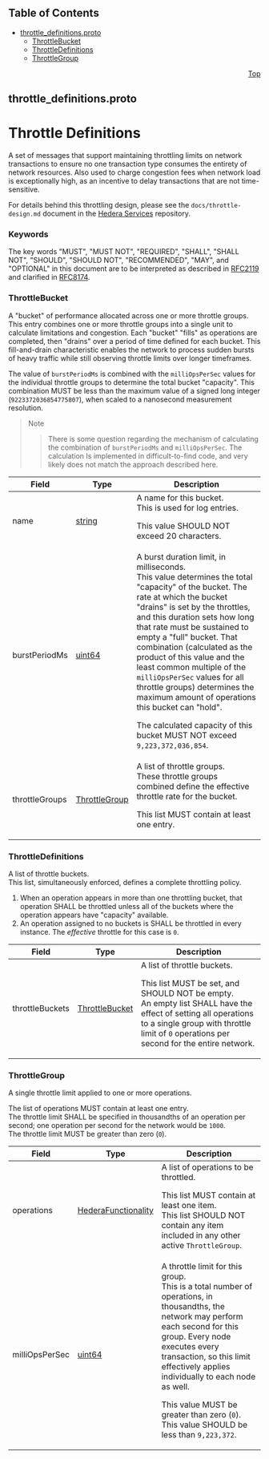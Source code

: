 ## Table of Contents

- [throttle_definitions.proto](#throttle_definitions-proto)
    - [ThrottleBucket](#proto-ThrottleBucket)
    - [ThrottleDefinitions](#proto-ThrottleDefinitions)
    - [ThrottleGroup](#proto-ThrottleGroup)
  



<a name="throttle_definitions-proto"></a>
<p align="right"><a href="#top">Top</a></p>

## throttle_definitions.proto
# Throttle Definitions
A set of messages that support maintaining throttling limits on network
transactions to ensure no one transaction type consumes the entirety of
network resources. Also used to charge congestion fees when network load
is exceptionally high, as an incentive to delay transactions that are
not time-sensitive.

For details behind this throttling design, please see the
`docs/throttle-design.md` document in the
[Hedera Services](https://github.com/hashgraph/hedera-services) repository.

### Keywords
The key words "MUST", "MUST NOT", "REQUIRED", "SHALL", "SHALL NOT",
"SHOULD", "SHOULD NOT", "RECOMMENDED", "MAY", and "OPTIONAL" in this
document are to be interpreted as described in
[RFC2119](https://www.ietf.org/rfc/rfc2119) and clarified in
[RFC8174](https://www.ietf.org/rfc/rfc8174).


<a name="proto-ThrottleBucket"></a>

### ThrottleBucket
A "bucket" of performance allocated across one or more throttle groups.<br/>
This entry combines one or more throttle groups into a single unit to
calculate limitations and congestion. Each "bucket" "fills" as operations
are completed, then "drains" over a period of time defined for each bucket.
This fill-and-drain characteristic enables the network to process sudden
bursts of heavy traffic while still observing throttle limits over longer
timeframes.

The value of `burstPeriodMs` is combined with the `milliOpsPerSec`
values for the individual throttle groups to determine the total
bucket "capacity". This combination MUST be less than the maximum
value of a signed long integer (`9223372036854775807`), when scaled to
a nanosecond measurement resolution.

> Note
>> There is some question regarding the mechanism of calculating the
>> combination of `burstPeriodMs` and `milliOpsPerSec`. The calculation
>> Is implemented in difficult-to-find code, and very likely does not
>> match the approach described here.


| Field | Type | Description |
| ----- | ---- | ----------- |
| name | [string](#string) | A name for this bucket.<br/> This is used for log entries. <p> This value SHOULD NOT exceed 20 characters. |
| burstPeriodMs | [uint64](#uint64) | A burst duration limit, in milliseconds.<br/> This value determines the total "capacity" of the bucket. The rate at which the bucket "drains" is set by the throttles, and this duration sets how long that rate must be sustained to empty a "full" bucket. That combination (calculated as the product of this value and the least common multiple of the `milliOpsPerSec` values for all throttle groups) determines the maximum amount of operations this bucket can "hold". <p> The calculated capacity of this bucket MUST NOT exceed `9,223,372,036,854`. |
| throttleGroups | [ThrottleGroup](#proto-ThrottleGroup) | A list of throttle groups.<br/> These throttle groups combined define the effective throttle rate for the bucket. <p> This list MUST contain at least one entry. |






<a name="proto-ThrottleDefinitions"></a>

### ThrottleDefinitions
A list of throttle buckets.<br/>
This list, simultaneously enforced, defines a complete throttling policy.

 1. When an operation appears in more than one throttling bucket,
    that operation SHALL be throttled unless all of the buckets where
    the operation appears have "capacity" available.
 1. An operation assigned to no buckets is SHALL be throttled in every
    instance.  The _effective_ throttle for this case is `0`.


| Field | Type | Description |
| ----- | ---- | ----------- |
| throttleBuckets | [ThrottleBucket](#proto-ThrottleBucket) | A list of throttle buckets. <p> This list MUST be set, and SHOULD NOT be empty.<br/> An empty list SHALL have the effect of setting all operations to a single group with throttle limit of `0` operations per second for the entire network. |






<a name="proto-ThrottleGroup"></a>

### ThrottleGroup
A single throttle limit applied to one or more operations.

The list of operations MUST contain at least one entry.<br/>
The throttle limit SHALL be specified in thousandths of an operation
per second; one operation per second for the network would be `1000`.<br/>
The throttle limit MUST be greater than zero (`0`).


| Field | Type | Description |
| ----- | ---- | ----------- |
| operations | [HederaFunctionality](#proto-HederaFunctionality) | A list of operations to be throttled. <p> This list MUST contain at least one item.<br/> This list SHOULD NOT contain any item included in any other active `ThrottleGroup`. |
| milliOpsPerSec | [uint64](#uint64) | A throttle limit for this group.<br/> This is a total number of operations, in thousandths, the network may perform each second for this group. Every node executes every transaction, so this limit effectively applies individually to each node as well.<br/> <p> This value MUST be greater than zero (`0`).<br/> This value SHOULD be less than `9,223,372`.<br/> |





 <!-- end messages -->

 <!-- end enums -->

 <!-- end HasExtensions -->

 <!-- end services -->



